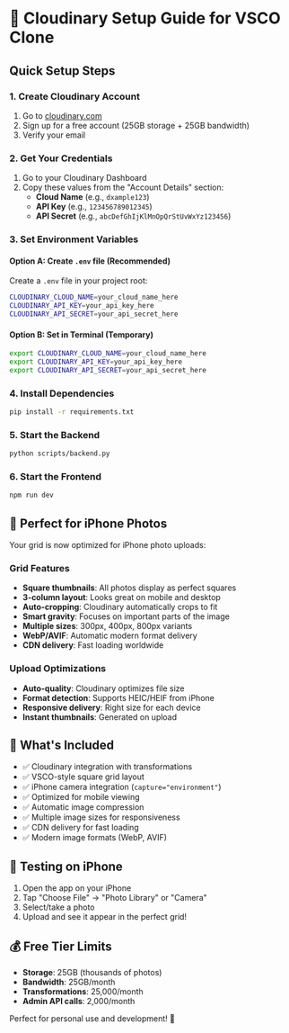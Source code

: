 # 📸 Cloudinary Setup Guide for VSCO Clone

## Quick Setup Steps

### 1. Create Cloudinary Account
1. Go to [cloudinary.com](https://cloudinary.com)
2. Sign up for a free account (25GB storage + 25GB bandwidth)
3. Verify your email

### 2. Get Your Credentials
1. Go to your Cloudinary Dashboard
2. Copy these values from the "Account Details" section:
   - **Cloud Name** (e.g., `dxample123`)
   - **API Key** (e.g., `123456789012345`)
   - **API Secret** (e.g., `abcDefGhIjKlMnOpQrStUvWxYz123456`)

### 3. Set Environment Variables

#### Option A: Create `.env` file (Recommended)
Create a `.env` file in your project root:
```bash
CLOUDINARY_CLOUD_NAME=your_cloud_name_here
CLOUDINARY_API_KEY=your_api_key_here
CLOUDINARY_API_SECRET=your_api_secret_here
```

#### Option B: Set in Terminal (Temporary)
```bash
export CLOUDINARY_CLOUD_NAME=your_cloud_name_here
export CLOUDINARY_API_KEY=your_api_key_here
export CLOUDINARY_API_SECRET=your_api_secret_here
```

### 4. Install Dependencies
```bash
pip install -r requirements.txt
```

### 5. Start the Backend
```bash
python scripts/backend.py
```

### 6. Start the Frontend
```bash
npm run dev
```

## 🎯 Perfect for iPhone Photos

Your grid is now optimized for iPhone photo uploads:

### Grid Features
- **Square thumbnails**: All photos display as perfect squares
- **3-column layout**: Looks great on mobile and desktop
- **Auto-cropping**: Cloudinary automatically crops to fit
- **Smart gravity**: Focuses on important parts of the image
- **Multiple sizes**: 300px, 400px, 800px variants
- **WebP/AVIF**: Automatic modern format delivery
- **CDN delivery**: Fast loading worldwide

### Upload Optimizations
- **Auto-quality**: Cloudinary optimizes file size
- **Format detection**: Supports HEIC/HEIF from iPhone
- **Responsive delivery**: Right size for each device
- **Instant thumbnails**: Generated on upload

## 🚀 What's Included

- ✅ Cloudinary integration with transformations
- ✅ VSCO-style square grid layout
- ✅ iPhone camera integration (`capture="environment"`)
- ✅ Optimized for mobile viewing
- ✅ Automatic image compression
- ✅ Multiple image sizes for responsiveness
- ✅ CDN delivery for fast loading
- ✅ Modern image formats (WebP, AVIF)

## 📱 Testing on iPhone

1. Open the app on your iPhone
2. Tap "Choose File" → "Photo Library" or "Camera"
3. Select/take a photo
4. Upload and see it appear in the perfect grid!

## 💰 Free Tier Limits

- **Storage**: 25GB (thousands of photos)
- **Bandwidth**: 25GB/month
- **Transformations**: 25,000/month
- **Admin API calls**: 2,000/month

Perfect for personal use and development! 🎉 